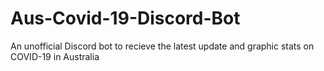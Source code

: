 # Aus-Covid-19-Discord-Bot
An unofficial Discord bot to recieve the latest update and graphic stats on COVID-19 in Australia

